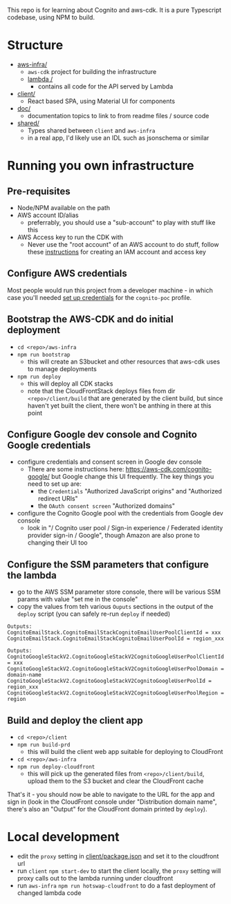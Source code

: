 This repo is for learning about Cognito and aws-cdk.
It is a pure Typescript codebase, using NPM to build.

# Structure

* [aws-infra/](aws-infra/readme.md)
  * `aws-cdk` project for building the infrastructure
  * [lambda /](aws-infra/lambda)
    * contains all code for the API served by Lambda  
* [client/](client)
  * React based SPA, using Material UI for components 
* [doc/](doc)
  * documentation topics to link to from readme files / source code  
* [shared/](shared)
  * Types shared between `client` and `aws-infra`
  * in a real app, I'd likely use an IDL such as  jsonschema or similar 

# Running you own infrastructure

## Pre-requisites

* Node/NPM available on the path
* AWS account ID/alias
  * preferrably, you should use a "sub-account" to play with stuff like this
* AWS Access key to run the CDK with
  * Never use the "root account" of an AWS account to do stuff, follow these
    [instructions](./doc/create-iam-account.md) for creating an IAM account and
    access key

## Configure AWS credentials

Most people would run this project from a developer machine - in which case
you'll needed [set up credentials](./doc/aws-credentials.md) for the 
`cognito-poc` profile.

## Bootstrap the AWS-CDK and do initial deployment
* `cd <repo>/aws-infra`
* `npm run bootstrap`
  * this will create an S3bucket and other resources that aws-cdk uses to manage
  deployments
* `npm run deploy`
  * this will deploy all CDK stacks
  * note that the CloudFrontStack deploys files from dir `<repo>/client/build` 
  that are generated by the client build, but since haven't yet 
  built the client, there won't be anthing in there at this point

## Configure Google dev console and Cognito Google credentials
* configure credentials and consent screen in Google dev console
  * There are some instructions here: https://aws-cdk.com/cognito-google/ but
  Google change this UI frequently.  The key things you need to set up are:
    * the `Credentials` "Authorized JavaScript origins" and 
    "Authorized redirect URIs"
    * the `OAuth consent screen` "Authorized domains"
* configure the Cognito Google pool with the credentials from Google dev console
  * look in "/ Cognito user pool / Sign-in experience / 
  Federated identity provider sign-in / Google", though Amazon are also prone to 
  changing their UI too

## Configure the SSM parameters that configure the lambda
* go to the AWS SSM parameter store console, there will be various SSM params
  with value "set me in the console"
* copy the values from teh various `Ouputs` sections in the output of the 
`deploy` script (you can safely re-run `deploy` if needed)
```
Outputs:
CognitoEmailStack.CognitoEmailStackCognitoEmailUserPoolClientId = xxx
CognitoEmailStack.CognitoEmailStackCognitoEmailUserPoolId = region_xxx

Outputs:
CognitoGoogleStackV2.CognitoGoogleStackV2CognitoGoogleUserPoolClientId = xxx
CognitoGoogleStackV2.CognitoGoogleStackV2CognitoGoogleUserPoolDomain = domain-name
CognitoGoogleStackV2.CognitoGoogleStackV2CognitoGoogleUserPoolId = region_xxx
CognitoGoogleStackV2.CognitoGoogleStackV2CognitoGoogleUserPoolRegion = region
```

## Build and deploy the client app
* `cd <repo>/client`
* `npm run build-prd`
  * this will build the client web app suitable for deploying to CloudFront
* `cd <repo>/aws-infra`
* `npm run deploy-cloudfront`
  * this will pick up the generated files from `<repo>/client/build`, upload
  them to the S3 bucket and clear the CloudFront cache

That's it - you should now be able to navigate to the URL for the app and 
sign in (look in the CloudFront console under "Distribution domain name", 
there's also an "Output" for the CloudFront domain printed by `deploy`).

# Local development 
* edit the `proxy` setting in [client/package.json](./client/package.json) and
set it to the cloudfront url
* run `client` `npm start-dev` to start the client locally, the `proxy` setting 
will proxy calls out to the lambda running under cloudfront
* run `aws-infra` `npm run hotswap-cloudfront` to do a fast deployment of 
changed lambda code


